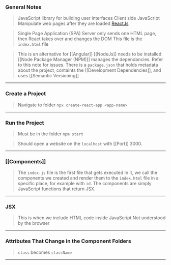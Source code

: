
### General Notes

> JavaScript library for building user interfaces
> Client side JavaScript
> Manipulate web pages after they are loaded
> [ReactJs](https://reactjs.org/)

> Single Page Application (SPA)
> Server only sends one HTML page, then React takes over and changes the DOM
> This file is the `index.html` file

> This is an alternative for [[Angular]]
> [[NodeJs]] needs to be installed
> [[Node Package Manager (NPM)]] manages the dependancies. Refer to this note for issues.
> There is a `package.json` that holds metadata about the project, containts the [[Development Dependencies]], and uses [[Semantic Versioning]]

---

### Create a Project

>Navigate to folder
>`npx create-react-app <app-name>`

---

### Run the Project

>Must be in the folder
   `npm start`

> Should open a website on the `localhost` with [[Port]] 3000. 

---

### [[Components]]

> The `index.js` file is the first file that gets executed
> In it, we call the components we created and render them to the `index.html` file in a specific place, for example with `id`.
> The components are simply JavaScript functions that return JSX.

---

### JSX

> This is when we include HTML code inside JavaScript
> Not understood by the browser

---

### Attributes That Change in the Component Folders

> `class` becomes `className`

---

